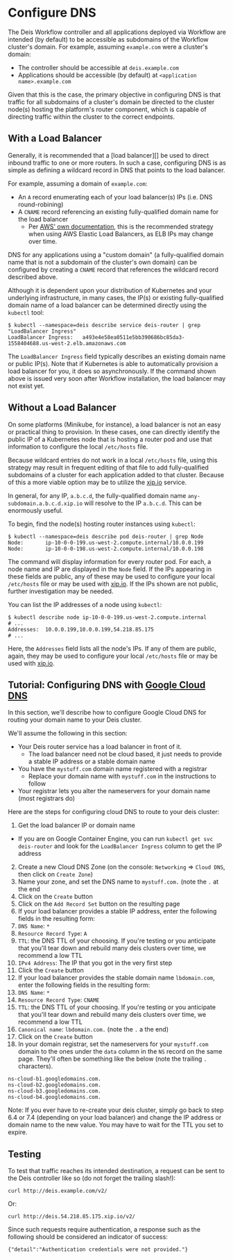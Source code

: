 # Configure DNS

The Deis Workflow controller and all applications deployed via Workflow are intended (by default) to be accessible as subdomains of the Workflow cluster's domain.  For example, assuming `example.com` were a cluster's domain:

* The controller should be accessible at `deis.example.com`
* Applications should be accessible (by default) at `<application name>.example.com`

Given that this is the case, the primary objective in configuring DNS is that traffic for all subdomains of a cluster's domain be directed to the cluster node(s) hosting the platform's router component, which is capable of directing traffic within the cluster to the correct endpoints.


## With a Load Balancer

Generally, it is recommended that a [load balancer][] be used to direct inbound traffic to one or more routers.  In such a case, configuring DNS is as simple as defining a wildcard record in DNS that points to the load balancer.

For example, assuming a domain of `example.com`:

* An `A` record enumerating each of your load balancer(s) IPs (i.e. DNS round-robining)
* A `CNAME` record referencing an existing fully-qualified domain name for the load balancer
    * Per [AWS' own documentation][AWS recommends], this is the recommended strategy when using AWS Elastic Load Balancers, as ELB IPs may change over time.

DNS for any applications using a "custom domain" (a fully-qualified domain name that is not a subdomain of the cluster's own domain) can be configured by creating a `CNAME` record that references the wildcard record described above.

Although it is dependent upon your distribution of Kubernetes and your underlying infrastructure, in many cases, the IP(s) or existing fully-qualified domain name of a load balancer can be determined directly using the `kubectl` tool:

```
$ kubectl --namespace=deis describe service deis-router | grep "LoadBalancer Ingress"
LoadBalancer Ingress:	a493e4e58ea0511e5bb390686bc85da3-1558404688.us-west-2.elb.amazonaws.com
```

The `LoadBalancer Ingress` field typically describes an existing domain name or public IP(s).  Note that if Kubernetes is able to automatically provision a load balancer for you, it does so asynchronously.  If the command shown above is issued very soon after Workflow installation, the load balancer may not exist yet.

## Without a Load Balancer

On some platforms (Minikube, for instance), a load balancer is not an easy or practical thing to provision. In these cases, one can directly identify the public IP of a Kubernetes node that is hosting a router pod and use that information to configure the local `/etc/hosts` file.

Because wildcard entries do not work in a local `/etc/hosts` file, using this strategy may result in frequent editing of that file to add fully-qualified subdomains of a cluster for each application added to that cluster.  Because of this a more viable option may be to utilize the [xip.io][xip] service.

In general, for any IP, `a.b.c.d`, the fully-qualified domain name `any-subdomain.a.b.c.d.xip.io` will resolve to the IP `a.b.c.d`.  This can be enormously useful.

To begin, find the node(s) hosting router instances using `kubectl`:

```
$ kubectl --namespace=deis describe pod deis-router | grep Node
Node:       ip-10-0-0-199.us-west-2.compute.internal/10.0.0.199
Node:       ip-10-0-0-198.us-west-2.compute.internal/10.0.0.198
```

The command will display information for every router pod.  For each, a node name and IP are displayed in the `Node` field.  If the IPs appearing in these fields are public, any of these may be used to configure your local `/etc/hosts` file or may be used with [xip.io][xip].  If the IPs shown are not public, further investigation may be needed.

You can list the IP addresses of a node using `kubectl`:

```
$ kubectl describe node ip-10-0-0-199.us-west-2.compute.internal
# ...
Addresses:	10.0.0.199,10.0.0.199,54.218.85.175
# ...
```

Here, the `Addresses` field lists all the node's IPs.  If any of them are public, again, they may be used to configure your local `/etc/hosts` file or may be used with [xip.io][xip].

## Tutorial: Configuring DNS with [Google Cloud DNS][cloud dns]

In this section, we'll describe how to configure Google Cloud DNS for routing your domain name to your Deis cluster.

We'll assume the following in this section:

- Your Deis router service has a load balancer in front of it.
  - The load balancer need not be cloud based, it just needs to provide a stable IP address or a stable domain name
- You have the `mystuff.com` domain name registered with a registrar
  - Replace your domain name with `mystuff.com` in the instructions to follow
- Your registrar lets you alter the nameservers for your domain name (most registrars do)

Here are the steps for configuring cloud DNS to route to your deis cluster:

1. Get the load balancer IP or domain name
  - If you are on Google Container Engine, you can run `kubectl get svc deis-router` and look for the `LoadBalancer Ingress` column to get the IP address
2. Create a new Cloud DNS Zone (on the console: `Networking` => `Cloud DNS`, then click on `Create Zone`)
3. Name your zone, and set the DNS name to `mystuff.com.` (note the `.` at the end
4. Click on the `Create` button
5. Click on the `Add Record Set` button on the resulting page
6. If your load balancer provides a stable IP address, enter the following fields in the resulting form:
  1. `DNS Name`: `*`
  2. `Resource Record Type`: `A`
  3. `TTL`: the DNS TTL of your choosing. If you're testing or you anticipate that you'll tear down and rebuild many deis clusters over time, we recommend a low TTL
  4. `IPv4 Address`: The IP that you got in the very first step
  5. Click the `Create` button
7. If your load balancer provides the stable domain name `lbdomain.com`, enter the following fields in the resulting form:
  1. `DNS Name`: `*`
  2. `Resource Record Type`: `CNAME`
  3. `TTL`: the DNS TTL of your choosing. If you're testing or you anticipate that you'll tear down and rebuild many deis clusters over time, we recommend a low TTL
  4. `Canonical name`: `lbdomain.com.` (note the `.` a the end)
  5. Click on the `Create` button
8. In your domain registrar, set the nameservers for your `mystuff.com` domain to the ones under the `data` column in the `NS` record on the same page. They'll often be something like the below (note the trailing `.` characters).

  ```
  ns-cloud-b1.googledomains.com.
  ns-cloud-b2.googledomains.com.
  ns-cloud-b3.googledomains.com.
  ns-cloud-b4.googledomains.com.
  ```


Note: If you ever have to re-create your deis cluster, simply go back to step 6.4 or 7.4 (depending on your load balancer) and change the IP address or domain name to the new value. You may have to wait for the TTL you set to expire.


## Testing

To test that traffic reaches its intended destination, a request can be
sent to the Deis controller like so (do not forget the trailing slash!):

```
curl http://deis.example.com/v2/
```

Or:

```
curl http://deis.54.218.85.175.xip.io/v2/
```


Since such requests require authentication, a response such as the following should be considered an indicator of success:

```
{"detail":"Authentication credentials were not provided."}
```

[AWS recommends]: https://docs.aws.amazon.com/ElasticLoadBalancing/latest/DeveloperGuide/using-domain-names-with-elb.html
[xip]: http://xip.io/
[cloud dns]: https://cloud.google.com/dns/docs

